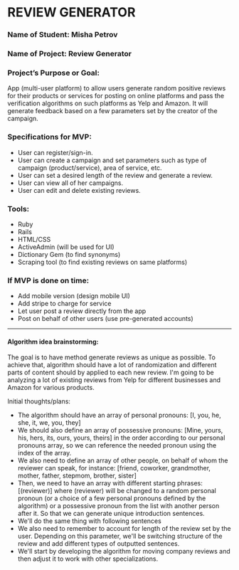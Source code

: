 # REVIEW GENERATOR

### Name of Student: Misha Petrov

### Name of Project: Review Generator

### Project’s Purpose or Goal:

App (multi-user platform) to allow users generate random positive reviews for their products or services for posting on online platforms and pass the verification algorithms on such platforms as Yelp and Amazon. It will generate feedback based on a few parameters set by the creator of the campaign.

### Specifications for MVP:

* User can register/sign-in.
* User can create a campaign and set parameters such as type of campaign (product/service), area of service, etc.
* User can set a desired length of the review and generate a review.
* User can view all of her campaigns.
* User can edit and delete existing reviews.

### Tools:

* Ruby
* Rails
* HTML/CSS
* ActiveAdmin (will be used for UI)
* Dictionary Gem (to find synonyms)
* Scraping tool (to find existing reviews on same platforms)

### If MVP is done on time:

* Add mobile version (design mobile UI)
* Add stripe to charge for service
* Let user post a review directly from the app
* Post on behalf of other users (use pre-generated accounts)

**************************************************************

#### Algorithm idea brainstorming:

The goal is to have method generate reviews as unique as possible. To achieve that, algorithm should have a lot of randomization and different parts of content should by applied to each new review.
I'm going to be analyzing a lot of existing reviews from Yelp for different businesses and Amazon for various products.

Initial thoughts/plans:

* The algorithm should have an array of personal pronouns: [I, you, he, she, it, we, you, they]
* We should also define an array of possessive pronouns: [Mine, yours, his, hers, its, ours, yours, theirs] in the order according to our personal pronouns array, so we can reference the needed pronoun using the index of the array.
* We also need to define an array of other people, on behalf of whom the reviewer can speak, for instance: [friend, coworker, grandmother, mother, father, stepmom, brother, sister]
* Then, we need to have an array with different starting phrases: [(reviewer)] where (reviewer) will be changed to a random personal pronoun (or a choice of a few personal pronouns defined by the algorithm) or a possessive pronoun from the list with another person after it. So that we can generate unique introduction sentences.
* We'll do the same thing with following sentences
* We also need to remember to account for length of the review set by the user. Depending on this parameter, we'll be switching structure of the review and add different types of outputted sentences.
* We'll start by developing the algorithm for moving company reviews and then adjust it to work with other specializations.
